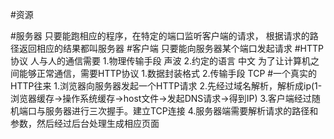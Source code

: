 #资源

#服务器
只要能跑相应的程序，在特定的端口监听客户端的请求，
根据请求的路径返回相应的结果都叫服务器
#客户端
只要能向服务器某个端口发起请求
#HTTP协议
人与人的通信需要
1.物理传输手段 声波
2.约定的语言 中文
为了让计算机之间能够正常通信，需要HTTP协议
1.数据封装格式
2.传输手段 TCP
#一个真实的HTTP往来
1.浏览器向服务器发起一个HTTP请求
2.先经过域名解析，解析成ip(1-浏览器缓存->操作系统缓存->host文件->发起DNS请求->得到IP)
3.客户端经过随机端口与服务器进行三次握手。建立TCP连接
4.服务器端需要解析请求的路径和参数，然后经过后台处理生成相应页面